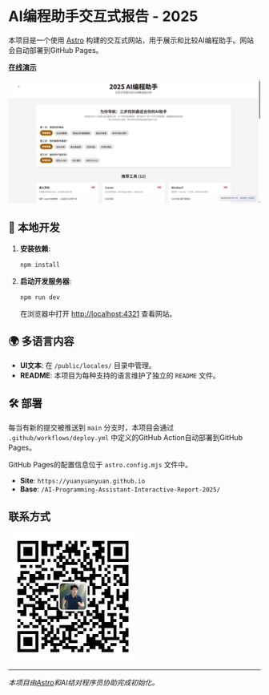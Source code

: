 # AI编程助手交互式报告 - 2025

本项目是一个使用 [Astro](https://astro.build/) 构建的交互式网站，用于展示和比较AI编程助手。网站会自动部署到GitHub Pages。

**[在线演示](https://yuanyuanyuan.github.io/AI-Programming-Assistant-Interactive-Report-2025/)**

![demo](demo参考/demo-video.gif)

## 🚀 本地开发

1.  **安装依赖**:
    ```bash
    npm install
    ```

2.  **启动开发服务器**:
    ```bash
    npm run dev
    ```
    在浏览器中打开 [http://localhost:4321](http://localhost:4321) 查看网站。

## 🌍 多语言内容

-   **UI文本**: 在 `/public/locales/` 目录中管理。
-   **README**: 本项目为每种支持的语言维护了独立的 `README` 文件。

## 🛠️ 部署

每当有新的提交被推送到 `main` 分支时，本项目会通过 `.github/workflows/deploy.yml` 中定义的GitHub Action自动部署到GitHub Pages。

GitHub Pages的配置信息位于 `astro.config.mjs` 文件中。

-   **Site**: `https://yuanyuanyuan.github.io`
-   **Base**: `/AI-Programming-Assistant-Interactive-Report-2025/`

## 联系方式

![qrcode](public/qrcode.jpg)

---
*本项目由[Astro](https://astro.build/)和AI结对程序员协助完成初始化。* 